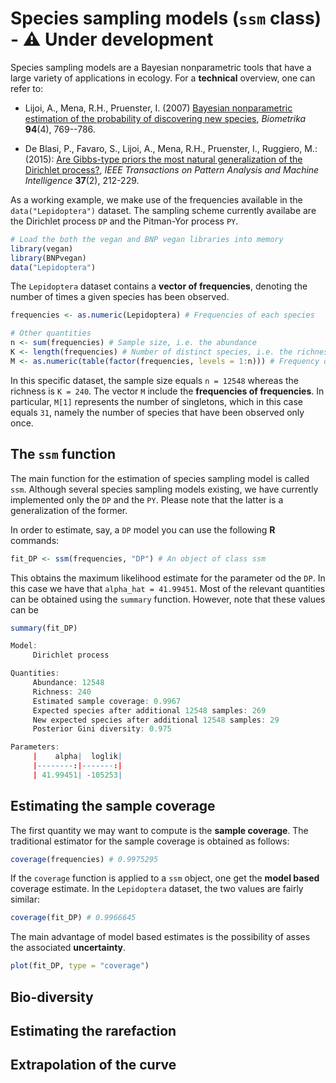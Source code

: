# Species sampling models (`ssm` class) - :warning: Under development

Species sampling models are a Bayesian nonparametric tools that have a large variety of applications in ecology. For a **technical** overview, one can refer to:

* Lijoi, A., Mena, R.H., Pruenster, I. (2007) [Bayesian nonparametric estimation of the probability of discovering new species](https://academic.oup.com/biomet/article-abstract/94/4/769/246082), *Biometrika* **94**(4), 769--786.

* De Blasi, P., Favaro, S., Lijoi, A., Mena, R.H., Pruenster, I., Ruggiero, M.: (2015): [Are Gibbs-type priors the most natural generalization of the Dirichlet process?](https://arxiv.org/abs/1503.00163), *IEEE Transactions on Pattern Analysis and Machine Intelligence* **37**(2), 212-229.

As a working example, we make use of the frequencies available in the `data("Lepidoptera")` dataset. The sampling scheme currently availabe are the Dirichlet process `DP` and the Pitman-Yor process `PY`.

```r 
# Load the both the vegan and BNP vegan libraries into memory
library(vegan) 
library(BNPvegan)
data("Lepidoptera")
```

The `Lepidoptera` dataset contains a **vector of frequencies**, denoting the number of times a given species has been observed.

```r 
frequencies <- as.numeric(Lepidoptera) # Frequencies of each species

# Other quantities
n <- sum(frequencies) # Sample size, i.e. the abundance
K <- length(frequencies) # Number of distinct species, i.e. the richness. 
M <- as.numeric(table(factor(frequencies, levels = 1:n))) # Frequency of frequencies
```

In this specific dataset, the sample size equals `n = 12548` whereas the richness is `K = 240`. The vector `M` include the **frequencies of frequencies**. In particular, `M[1]` represents the number of singletons, which in this case equals `31`, namely the number of species that have been observed only once. 

## The `ssm` function

The main function for the estimation of species sampling model is called `ssm`. Although several species sampling models existing, we have currently implemented only the `DP` and the `PY`. Please note that the latter is a generalization of the former. 

In order to estimate, say, a `DP` model you can use the following **R** commands:

```r
fit_DP <- ssm(frequencies, "DP") # An object of class ssm
```

This obtains the maximum likelihood estimate for the parameter od the `DP`. In this case we have that `alpha_hat = 41.99451`. Most of the relevant quantities can be obtained using the `summary` function. However, note that these values can be 

```r
summary(fit_DP)

Model:
	 Dirichlet process

Quantities:
	 Abundance: 12548
	 Richness: 240
	 Estimated sample coverage: 0.9967
	 Expected species after additional 12548 samples: 269
	 New expected species after additional 12548 samples: 29
	 Posterior Gini diversity: 0.975

Parameters:
	 |    alpha|  loglik|
	 |--------:|-------:|
	 | 41.99451| -105253|
```

## Estimating the sample coverage

The first quantity we may want to compute is the **sample coverage**. The traditional estimator for the sample coverage is obtained as follows:

```r
coverage(frequencies) # 0.9975295
```

If the `coverage` function is applied to a `ssm` object, one get the **model based** coverage estimate. In the `Lepidoptera` dataset, the two values are fairly similar:

```r
coverage(fit_DP) # 0.9966645
```

The main advantage of model based estimates is the possibility of asses the associated **uncertainty**. 

```r
plot(fit_DP, type = "coverage")
```

## Bio-diversity

## Estimating the rarefaction

## Extrapolation of the curve
